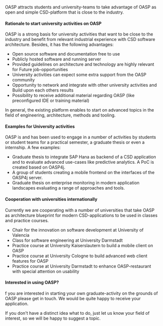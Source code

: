 OASP attracts students and university-teams to take advantage of OASP as open and simple CSD-platform that is close to the industry.

#### Rationale to start university activities on OASP
OASP is a strong basis for university activities that want to be close to the industry and benefit from relevant industrial experience with CSD software architecture. Besides, it has the following advantages:

- Open source software and documentation free to use
- Publicly hosted software and running server
- Provided guidelines on architecture and technology are highly relevant for Future job-opportunities
- University activities can expect some extra support from the OASP community
- Opportunity to network and integrate with other university activities and Build upon each others results
- Possibility to receive additional material regarding OASP (like preconfigured IDE or training material)

In general, the existing platform enables to start on advanced topics in the field of engineering, architecture, methods and tooling.

#### Examples for University activities
OASP is and has been used to engage in a number of activities by students or student teams for a practical semester, a graduate thesis or even a internship. A few examples:

- Graduate thesis to integrate SAP Hana as backend of a CSD application and to evaluate advanced use-cases like predictive analytics. A PoC is created based on OASP4j.
- A group of students creating a mobile frontend on the interfaces of the OASP4j server.
- Graduate thesis on enterprise monitoring in modern application landscapes evaluating a range of approaches and tools.

#### Cooperation with universities internationally
Currently we are cooperating with a number of universities that take OASP as architecture blueprint for modern CSD-applications to be used in classes and practice courses.

- Chair for the innovation on software development at University of Valencia
- Class for software engineering at University Darmstadt
- Practice course at University Kaiserslautern to build a mobile client on OASP
- Practice course at University Cologne to build advanced web client features for OASP
- Practice course at University Darmstadt to enhance OASP-restaurant with special attention on usability

#### Interested in using OASP?
f you are interested in starting your own graduate-activity on the grounds of OASP please get in touch. We would be quite happy to receive your application.

If you don't have a distinct idea what to do, just let us know your field of interest, so we will be happy to suggest a topic.
